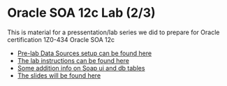# Oracle SOA 12c Lab (2/3)

This is material for a pressentation/lab series we did to prepare for Oracle certification 1Z0-434 Oracle SOA 12c

* [Pre-lab Data Sources setup can be found here](collateral/pre-config-dbAdapter/L02-pre-step-configure-dbadapter.md)
* [The lab instructions can be found here](collateral/lab-02.md)
* [Some addition info on Soap ui and db tables](collateral/additional-info.md)
* [The slides will be found here](https://www.slideshare.net/MichaelMedin/oracle-soa-12c-cert-day-2)
